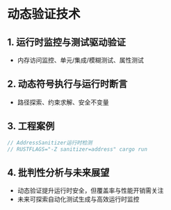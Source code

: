 # 动态验证技术

## 1. 运行时监控与测试驱动验证

- 内存访问监控、单元/集成/模糊测试、属性测试

## 2. 动态符号执行与运行时断言

- 路径探索、约束求解、安全不变量

## 3. 工程案例

```rust
// AddressSanitizer运行时检测
// RUSTFLAGS="-Z sanitizer=address" cargo run
```

## 4. 批判性分析与未来展望

- 动态验证提升运行时安全，但覆盖率与性能开销需关注
- 未来可探索自动化测试生成与高效运行时监控
